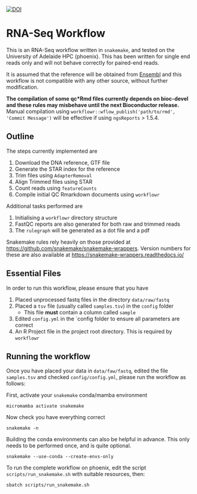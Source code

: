 [![DOI](https://zenodo.org/badge/303589879.svg)](https://zenodo.org/badge/latestdoi/303589879)

# RNA-Seq Workflow

This is an RNA-Seq workflow written in `snakemake`, and tested on the University of Adelaide HPC (phoenix).
This has been written for single end reads only and will not behave correctly for paired-end reads.

It is assumed that the reference will be obtained from [Ensembl](www.ensembl.org) and this workflow is not compatible with any other source, without further modification.

__The compilation of some qc*Rmd files currently depends on bioc-devel and these rules may misbehave until the next Bioconductor release.__
Manual compilation using `workflowr::wflow_publish('path/to/rmd', 'Commit Message')` will be effective if using `ngsReports` > 1.5.4.

## Outline

The steps currently implemented are

1. Download the DNA reference, GTF file
2. Generate the STAR index for the reference
3. Trim files using `AdapterRemoval`
4. Align Trimmed files using STAR
5. Count reads using `featureCounts`
6. Compile initial QC Rmarkdown documents using `workflowr`

Additional tasks performed are

1. Initialising a `workflowr` directory structure
2. FastQC reports are also generated for both raw and trimmed reads
3. The `rulegraph` will be generated as a dot file and a pdf

Snakemake rules rely heavily on those provided at https://github.com/snakemake/snakemake-wrappers.
Version numbers for these are also available at https://snakemake-wrappers.readthedocs.io/

## Essential Files

In order to run this workflow, please ensure that you have

1. Placed unprocessed fastq files in the directory `data/raw/fastq`
2. Placed a `tsv` file (usually called `samples.tsv`) in the `config` folder
    + This file **must** contain a column called `sample`
3. Edited `config.yml` in the `config folder to ensure all parameters are correct
4. An R Project file in the project root directory. This is required by `workflowr`

## Running the workflow

Once you have placed your data in `data/faw/fastq`, edited the file `samples.tsv` and checked `config/config.yml`, please run the workflow as follows:

First, activate your `snakemake` conda/mamba environment

```
micromamba activate snakemake
```

Now check you have everything correct

```
snakemake -n
```

Building the conda environments can also be helpful in advance.
This only needs to be performed once, and is quite optional.

```
snakemake --use-conda --create-envs-only
```

To run the complete workflow on phoenix, edit the script `scripts/run_snakemake.sh` with suitable resources, then:

```
sbatch scripts/run_snakemake.sh
```

